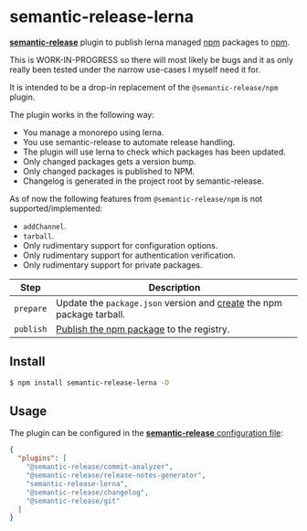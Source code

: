 # semantic-release-lerna

[**semantic-release**](https://github.com/semantic-release/semantic-release) plugin to publish lerna managed [npm](https://github.com/lerna/lerna) packages to [npm](https://www.npmjs.com).

This is WORK-IN-PROGRESS so there will most likely be bugs and it as only really been tested under the narrow use-cases I myself need it for.

It is intended to be a drop-in replacement of the `@semantic-release/npm` plugin.

The plugin works in the following way:

- You manage a monorepo using lerna.
- You use semantic-release to automate release handling.
- The plugin will use lerna to check which packages has been updated.
- Only changed packages gets a version bump.
- Only changed packages is published to NPM.
- Changelog is generated in the project root by semantic-release.

As of now the following features from `@semantic-release/npm` is not supported/implemented:

- `addChannel`.
- `tarball`.
- Only rudimentary support for configuration options.
- Only rudimentary support for authentication verification.
- Only rudimentary support for private packages.

| Step      | Description                                                                                              |
| --------- | -------------------------------------------------------------------------------------------------------- |
| `prepare` | Update the `package.json` version and [create](https://docs.npmjs.com/cli/pack) the npm package tarball. |
| `publish` | [Publish the npm package](https://docs.npmjs.com/cli/publish) to the registry.                           |

## Install

```bash
$ npm install semantic-release-lerna -D
```

## Usage

The plugin can be configured in the [**semantic-release** configuration file](https://github.com/semantic-release/semantic-release/blob/master/docs/usage/configuration.md#configuration):

```json
{
  "plugins": [
    "@semantic-release/commit-analyzer",
    "@semantic-release/release-notes-generator",
    "semantic-release-lerna",
    "@semantic-release/changelog",
    "@semantic-release/git"
  ]
}
```
